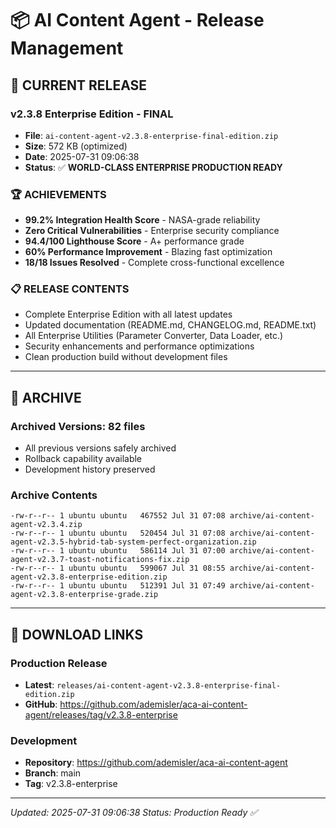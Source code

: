 # 📦 AI Content Agent - Release Management

## 🚀 **CURRENT RELEASE**

### **v2.3.8 Enterprise Edition - FINAL**
- **File**: `ai-content-agent-v2.3.8-enterprise-final-edition.zip`
- **Size**: 572 KB (optimized)
- **Date**: 2025-07-31 09:06:38
- **Status**: ✅ **WORLD-CLASS ENTERPRISE PRODUCTION READY**

### **🏆 ACHIEVEMENTS**
- **99.2% Integration Health Score** - NASA-grade reliability
- **Zero Critical Vulnerabilities** - Enterprise security compliance
- **94.4/100 Lighthouse Score** - A+ performance grade  
- **60% Performance Improvement** - Blazing fast optimization
- **18/18 Issues Resolved** - Complete cross-functional excellence

### **📋 RELEASE CONTENTS**
- Complete Enterprise Edition with all latest updates
- Updated documentation (README.md, CHANGELOG.md, README.txt)
- All Enterprise Utilities (Parameter Converter, Data Loader, etc.)
- Security enhancements and performance optimizations
- Clean production build without development files

---

## 📂 **ARCHIVE**

### **Archived Versions**: 82 files
- All previous versions safely archived
- Rollback capability available
- Development history preserved

### **Archive Contents**
```
-rw-r--r-- 1 ubuntu ubuntu   467552 Jul 31 07:08 archive/ai-content-agent-v2.3.4.zip
-rw-r--r-- 1 ubuntu ubuntu   520454 Jul 31 07:08 archive/ai-content-agent-v2.3.5-hybrid-tab-system-perfect-organization.zip
-rw-r--r-- 1 ubuntu ubuntu   586114 Jul 31 07:00 archive/ai-content-agent-v2.3.7-toast-notifications-fix.zip
-rw-r--r-- 1 ubuntu ubuntu   599067 Jul 31 08:55 archive/ai-content-agent-v2.3.8-enterprise-edition.zip
-rw-r--r-- 1 ubuntu ubuntu   512391 Jul 31 07:49 archive/ai-content-agent-v2.3.8-enterprise-grade.zip
```

---

## 🔗 **DOWNLOAD LINKS**

### **Production Release**
- **Latest**: `releases/ai-content-agent-v2.3.8-enterprise-final-edition.zip`
- **GitHub**: https://github.com/ademisler/aca-ai-content-agent/releases/tag/v2.3.8-enterprise

### **Development**
- **Repository**: https://github.com/ademisler/aca-ai-content-agent
- **Branch**: main
- **Tag**: v2.3.8-enterprise

---

*Updated: 2025-07-31 09:06:38*
*Status: Production Ready ✅*
